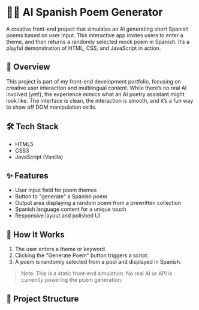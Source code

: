 # 🧠📝 AI Spanish Poem Generator

A creative front-end project that simulates an AI generating short Spanish poems based on user input. This interactive app invites users to enter a theme, and then returns a randomly selected mock poem in Spanish. It’s a playful demonstration of HTML, CSS, and JavaScript in action.

## 🚀 Overview

This project is part of my front-end development portfolio, focusing on creative user interaction and multilingual content. While there’s no real AI involved (yet!), the experience mimics what an AI poetry assistant might look like. The interface is clean, the interaction is smooth, and it’s a fun way to show off DOM manipulation skills.



## 🛠️ Tech Stack

- HTML5  
- CSS3  
- JavaScript (Vanilla)

## ✨ Features

- User input field for poem themes  
- Button to "generate" a Spanish poem  
- Output area displaying a random poem from a prewritten collection  
- Spanish language content for a unique touch  
- Responsive layout and polished UI  

## 🔧 How It Works

1. The user enters a theme or keyword.  
2. Clicking the "Generate Poem" button triggers a script.  
3. A poem is randomly selected from a pool and displayed in Spanish.  

> Note: This is a static front-end simulation. No real AI or API is currently powering the poem generation.

## 📁 Project Structure

